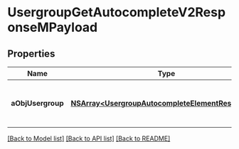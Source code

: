 # UsergroupGetAutocompleteV2ResponseMPayload

## Properties
Name | Type | Description | Notes
------------ | ------------- | ------------- | -------------
**aObjUsergroup** | [**NSArray&lt;UsergroupAutocompleteElementResponse&gt;***](UsergroupAutocompleteElementResponse.md) | An array of Usergroup autocomplete element response. | 

[[Back to Model list]](../README.md#documentation-for-models) [[Back to API list]](../README.md#documentation-for-api-endpoints) [[Back to README]](../README.md)


